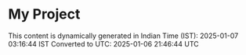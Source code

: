 # My Project

This content is dynamically generated in Indian Time (IST): 2025-01-07 03:16:44 IST
Converted to UTC: 2025-01-06 21:46:44 UTC
